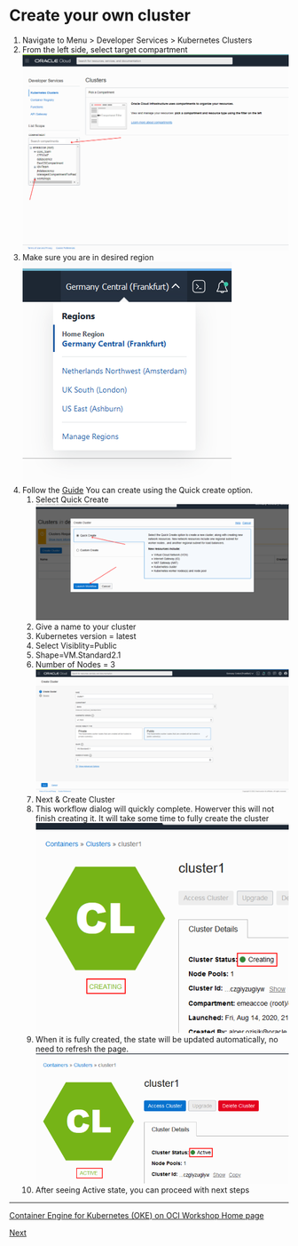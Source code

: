 # Create your own cluster
1. Navigate to Menu > Developer Services > Kubernetes Clusters
2. From the left side, select target compartment  
![](./images/select-compartment.png)
3. Make sure you are in desired region  
![](./images/change-region.png)
1. Follow the [Guide](https://www.oracle.com/webfolder/technetwork/tutorials/obe/oci/oke-full/index.html)
You can create using the Quick create option.
    1. Select Quick Create ![](./images/oke-create-1.png)
    2. Give a name to your cluster
    3. Kubernetes version = latest
    4. Select Visiblity=Public
    5. Shape=VM.Standard2.1
    6. Number of Nodes = 3  
    ![](./images/oke-create-2.png)
    7. Next & Create Cluster
    8. This workflow dialog will quickly complete. Howerver this will not finish creating it. It will take some time to fully create the cluster  
    ![](./images/oke-create-3.png)
    9. When it is fully created, the state will be updated automatically, no need to refresh the page.  
    ![](./images/oke-create-4.png)
    10. After seeing Active state, you can proceed with next steps

---

[Container Engine for Kubernetes (OKE) on OCI Workshop Home page](README.md)

[Next](initial.setup.OKE2.md)

